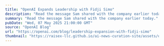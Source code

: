 ```yaml
---
title: "OpenAI Expands Leadership with Fidji Simo"
description: "Read the message Sam shared with the company earlier today."
summary: "Read the message Sam shared with the company earlier today."
pubDate: "Wed, 07 May 2025 21:00:00 GMT"
source: "OpenAI Blog"
url: "https://openai.com/blog/leadership-expansion-with-fidji-simo"
thumbnail: "https://raisex-llc.github.io/ai-news-curation-site/assets/openai_logo.png"
---
```


